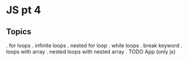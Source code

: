 # JS pt 4
## Topics
. for loops
. infinite loops
. nested for loop
. while loops
. break keyword
. loops with array
. nested loops with nested array
. TODO App (only js)